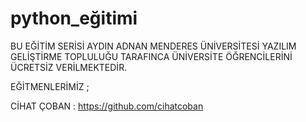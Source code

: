 # python_eğitimi
BU EĞİTİM SERİSİ AYDIN ADNAN MENDERES ÜNİVERSİTESİ YAZILIM GELİŞTİRME TOPLULUĞU TARAFINCA
ÜNİVERSİTE ÖĞRENCİLERİNİ ÜCRETSİZ VERİLMEKTEDİR.

EĞİTMENLERİMİZ ;

CİHAT ÇOBAN : https://github.com/cihatcoban

